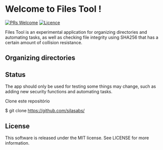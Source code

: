 # Welcome to Files Tool !
[![PRs Welcome](https://img.shields.io/badge/PRs-Welcome-brightgreen.svg?style=flat-square)](http://makeapullrequest.com)  [![Licence](https://img.shields.io/badge/License-MIT-critical)]()

Files Tool is an experimental application for organizing directories and automating tasks, as well as checking file integrity using SHA256 that has a certain amount of collision resistance.

## Organizing directories



## Status

The app should only be used for testing some things may change, such as adding new security functions and automating tasks.

Clone este repositório

$ git clone https://github.com/silasabs/

## License
This software is released under the MIT license.
See LICENSE for more information.
